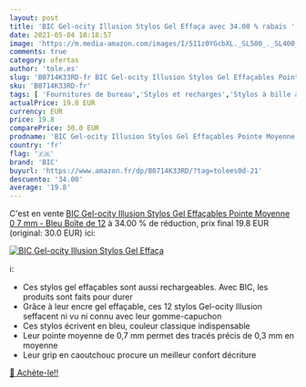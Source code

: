 ```yaml
---
layout: post
title: 'BIC Gel-ocity Illusion Stylos Gel Effaça avec 34.00 % rabais '
date: 2021-05-04 10:18:57
image: 'https://m.media-amazon.com/images/I/511z0YGcbXL._SL500_._SL400_.jpg'
comments: true
category: ofertas
author: 'tole.es'
slug: 'B0714K33RD-fr BIC Gel-ocity Illusion Stylos Gel Effaçables Pointe...'
sku: 'B0714K33RD-fr'
tags: [ 'Fournitures de bureau','Stylos et recharges','Stylos à bille à encre gel','bic','Écriture', ]
actualPrice: 19.8 EUR
currency: EUR
price: 19.8
comparePrice: 30.0 EUR
prodname: 'BIC Gel-ocity Illusion Stylos Gel Effaçables Pointe Moyenne  0 7 mm  - Bleu  Boîte de 12'
country: 'fr'
flag: '🇫🇷'
brand: 'BIC'
buyurl: 'https://www.amazon.fr/dp/B0714K33RD/?tag=tolees0d-21'
descuento: '34.00'
average: '19.8'
---
```


C'est en vente [BIC Gel-ocity Illusion Stylos Gel Effaçables Pointe Moyenne  0 7 mm  - Bleu  Boîte de 12](https://www.amazon.fr/dp/B0714K33RD/?tag=tolees0d-21)  à  34.00 % de réduction, prix final  19.8 EUR (original: 30.0 EUR) ici:

[![BIC Gel-ocity Illusion Stylos Gel Effaça](https://m.media-amazon.com/images/I/511z0YGcbXL._SL500_._SL400_.jpg)](https://www.amazon.fr/dp/B0714K33RD/?tag=tolees0d-21)

ℹ️:

- Ces stylos gel effaçables sont aussi rechargeables. Avec BIC, les produits sont faits pour durer
- Grâce à leur encre gel effaçable, ces 12 stylos Gel-ocity Illusion seffacent ni vu ni connu avec leur gomme-capuchon
- Ces stylos écrivent en bleu, couleur classique indispensable
- Leur pointe moyenne de 0,7 mm permet des tracés précis de 0,3 mm en moyenne
- Leur grip en caoutchouc procure un meilleur confort décriture

[🛒 Achète-le!!](https://www.amazon.fr/dp/B0714K33RD/?tag=tolees0d-21)
